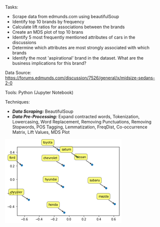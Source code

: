 
Tasks:
- Scrape data from edmunds.com using beautifulSoup
- Identify top 10 brands by frequency
- Calculate lift ratios for associations between the brands
- Create an MDS plot of top 10 brans
- Identify 5 most frequently mentioned attributes of cars in the discussions
- Determine which attributes are most strongly associated with which brands
- Identify the most 'aspirational' brand in the dataset. What are the business implications for this brand?

Data Source: https://forums.edmunds.com/discussion/7526/general/x/midsize-sedans-2-0

Tools: Python (Jupyter Notebook)

Techniques: 
- ***Data Scraping:*** BeautifulSoup
- ***Data Pre-Processing:*** Expand contracted words, Tokenization, Lowercasing, Word Replacement, Removing Punctuations, Removing Stopwords, POS Tagging, Lemmatization, FreqDist, Co-occurrence Matrix, Lift Values, MDS Plot

![Alt text](https://github.com/euniceworifah/Academic-Projects/blob/main/Text%20Analytics%20-%20Lift%20Value%20Analysis/Images/MDSplot.png)
